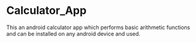 # Calculator_App
This an android calculator app which performs basic arithmetic functions and can be installed on any android device and used.
